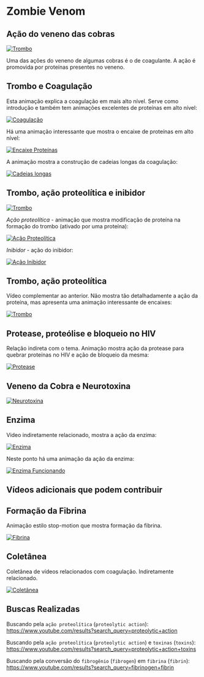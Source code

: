 # Zombie Venom

## Ação do veneno das cobras

[![Trombo](http://img.youtube.com/vi/ZCWPnmQj6LE/0.jpg)](https://youtu.be/ZCWPnmQj6LE)

Uma das ações do veneno de algumas cobras é o de coagulante. A ação é promovida por proteínas presentes no veneno.

## Trombo e Coagulação

Esta animação explica a coagulação em mais alto nível. Serve como introdução e também tem animações excelentes de proteínas em alto nível:

[![Coagulação](http://img.youtube.com/vi/DKFSH5MMPLM/0.jpg)](https://youtu.be/DKFSH5MMPLM)

Há uma animação interessante que mostra o encaixe de proteínas em alto nível:

[![Encaixe Proteínas](http://img.youtube.com/vi/DKFSH5MMPLM/1.jpg)](https://youtu.be/DKFSH5MMPLM?start=60)

A animação mostra a construção de cadeias longas da coagulação:

[![Cadeias longas](http://img.youtube.com/vi/DKFSH5MMPLM/2.jpg)](https://youtu.be/DKFSH5MMPLM?start=100)

## Trombo, ação proteolítica e inibidor

[![Trombo](http://img.youtube.com/vi/uYpv8T7Qoh0/0.jpg)](https://youtu.be/uYpv8T7Qoh0)

*Ação proteolítica* - animação que mostra modificação de proteína na formação do trombo (ativado por uma proteína):

[![Ação Proteolítica](http://img.youtube.com/vi/uYpv8T7Qoh0/3.jpg)](https://youtu.be/uYpv8T7Qoh0?start=57)

*Inibidor* - ação do inibidor:

[![Ação Inibidor](http://img.youtube.com/vi/uYpv8T7Qoh0/2.jpg)](https://youtu.be/uYpv8T7Qoh0?start=93)

## Trombo, ação proteolítica

Vídeo complementar ao anterior. Não mostra tão detalhadamente a ação da proteína, mas apresenta uma animação interessante de encaixes:

[![Trombo](http://img.youtube.com/vi/_yQD0U3ZtCs/0.jpg)](https://youtu.be/_yQD0U3ZtCs)

## Protease, proteólise e bloqueio no HIV

Relação indireta com o tema. Animação mostra ação da protease para quebrar proteínas no HIV e ação de bloqueio da mesma:

[![Protease](http://img.youtube.com/vi/dDo_s6a3wcM/0.jpg)](https://youtu.be/dDo_s6a3wcM)

## Veneno da Cobra e Neurotoxina

[![Neurotoxina](http://img.youtube.com/vi/thK70dLrU5k/0.jpg)](https://youtu.be/thK70dLrU5k)

## Enzima

Video indiretamente relacionado, mostra a ação da enzima:

[![Enzima](http://img.youtube.com/vi/yk14dOOvwMk/0.jpg)](https://youtu.be/yk14dOOvwMk)

Neste ponto há uma animação da ação da enzima:

[![Enzima Funcionando](http://img.youtube.com/vi/yk14dOOvwMk/1.jpg)](https://youtu.be/yk14dOOvwMk?start=8)

## Vídeos adicionais que podem contribuir

## Formação da Fibrina

Animação estilo stop-motion que mostra formação da fibrina.

[![Fibrina](http://img.youtube.com/vi/FituGtleKm4/0.jpg)](https://youtu.be/FituGtleKm4)

## Coletânea

Coletânea de vídeos relacionados com coagulação. Indiretamente relacionado.

[![Coletânea](http://img.youtube.com/vi/w-jZ_L4C5iU/0.jpg)](https://youtu.be/w-jZ_L4C5iU)

## Buscas Realizadas

Buscando pela `ação proteolítica` (`proteolytic action`):
https://www.youtube.com/results?search_query=proteolytic+action

Buscando pela `ação proteolítica` (`proteolytic action`) e `toxinas` (`toxins`):
https://www.youtube.com/results?search_query=proteolytic+action+toxins

Buscando pela conversão do `fibrogênio` (`fibrogen`) em `fibrina` (`fibrin`):
https://www.youtube.com/results?search_query=fibrinogen+fibrin


